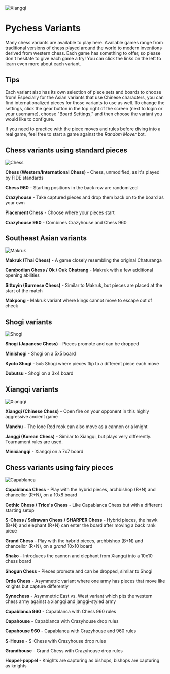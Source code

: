 ![Xiangqi](https://github.com/gbtami/pychess-variants/blob/master/static/favicon/apple-icon-152x152.png?raw=true)

# Pychess Variants

Many chess variants are available to play here. Available games range from traditional versions of chess played around the world to modern inventions derived from western chess. Each game has something to offer, so please don't hesitate to give each game a try! You can click the links on the left to learn even more about each variant.

## Tips

Each variant also has its own selection of piece sets and boards to choose from! Especially for the Asian variants that use Chinese characters, you can find internationalized pieces for those variants to use as well. To change the settings, click the gear button in the top right of the screen (next to login or your username), choose "Board Settings," and then choose the variant you would like to configure.

If you need to practice with the piece moves and rules before diving into a real game, feel free to start a game against the *Random Mover* bot.

## Chess variants using standard pieces

![Chess](https://github.com/gbtami/pychess-variants/blob/master/static/images/CVariantsGuide/Chess.png?raw=true)

**Chess (Western/International Chess)** - Chess, unmodified, as it's played by FIDE standards

**Chess 960** - Starting positions in the back row are randomized

**Crazyhouse** - Take captured pieces and drop them back on to the board as your own

**Placement Chess** - Choose where your pieces start

**Crazyhouse 960** - Combines Crazyhouse and Chess 960

## Southeast Asian variants

![Makruk](https://github.com/gbtami/pychess-variants/blob/master/static/images/MakrukGuide/MakrukSmall.png?raw=true)

**Makruk (Thai Chess)** - A game closely resembling the original Chaturanga

**Cambodian Chess / Ok / Ouk Chatrang** - Makruk with a few additional opening abilities

**Sittuyin (Burmese Chess)** - Similar to Makruk, but pieces are placed at the start of the match

**Makpong** - Makruk variant where kings cannot move to escape out of check

## Shogi variants

![Shogi](https://github.com/gbtami/pychess-variants/blob/master/static/images/ShogiGuide/Shogi.png?raw=true)

**Shogi (Japanese Chess)** - Pieces promote and can be dropped

**Minishogi** - Shogi on a 5x5 board

**Kyoto Shogi** - 5x5 Shogi where pieces flip to a different piece each move

**Dobutsu** - Shogi on a 3x4 board

## Xiangqi variants

![Xiangqi](https://github.com/gbtami/pychess-variants/blob/master/static/images/XiangqiGuide/Xiangqi.png?raw=true)

**Xiangqi (Chinese Chess)** - Open fire on your opponent in this highly aggressive ancient game

**Manchu** - The lone Red rook can also move as a cannon or a knight

**Janggi (Korean Chess)** - Similar to Xiangqi, but plays very differently. Tournament rules are used.

**Minixiangqi** - Xiangqi on a 7x7 board

## Chess variants using fairy pieces

![Capablanca](https://github.com/gbtami/pychess-variants/blob/master/static/images/CVariantsGuide/Capablanca.png?raw=true)

**Capablanca Chess** - Play with the hybrid pieces, archbishop (B+N) and chancellor (R+N), on a 10x8 board

**Gothic Chess / Trice's Chess** - Like Capablanca Chess but with a different starting setup

**S-Chess / Seirawan Chess / SHARPER Chess** - Hybrid pieces, the hawk (B+N) and elephant (R+N) can enter the board after moving a back rank piece

**Grand Chess** - Play with the hybrid pieces, archbishop (B+N) and chancellor (R+N), on a *grand* 10x10 board

**Shako** - Introduces the cannon and elephant from Xiangqi into a 10x10 chess board

**Shogun Chess** - Pieces promote and can be dropped, similar to Shogi

**Orda Chess** - Asymmetric variant where one army has pieces that move like knights but capture differently

**Synochess** - Asymmetric East vs. West variant which pits the western chess army against a xiangqi and janggi-styled army

**Capablanca 960** - Capablanca with Chess 960 rules

**Capahouse** - Capablanca with Crazyhouse drop rules

**Capahouse 960** - Capablanca with Crazyhouse and 960 rules

**S-House** - S-Chess with Crazyhouse drop rules

**Grandhouse** - Grand Chess with Crazyhouse drop rules

**Hoppel-poppel** - Knights are capturing as bishops, bishops are capturing as knights
